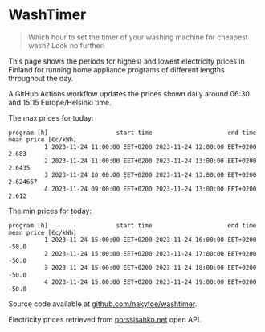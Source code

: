 
# WashTimer

> Which hour to set the timer of your washing machine for cheapest wash? Look no further!

This page shows the periods for highest and lowest electricity prices in Finland 
for running home appliance programs of different lengths throughout the day. 

A GitHub Actions workflow updates the prices shown daily around 06:30 and 15:15 Europe/Helsinki time.

The max prices for today:

	program [h]                   start time                     end time mean price [€c/kWh]
	          1 2023-11-24 11:00:00 EET+0200 2023-11-24 12:00:00 EET+0200               2.683
	          2 2023-11-24 11:00:00 EET+0200 2023-11-24 13:00:00 EET+0200              2.6435
	          3 2023-11-24 10:00:00 EET+0200 2023-11-24 13:00:00 EET+0200            2.624667
	          4 2023-11-24 09:00:00 EET+0200 2023-11-24 13:00:00 EET+0200               2.612

The min prices for today:

	program [h]                   start time                     end time mean price [€c/kWh]
	          1 2023-11-24 15:00:00 EET+0200 2023-11-24 16:00:00 EET+0200               -50.0
	          2 2023-11-24 15:00:00 EET+0200 2023-11-24 17:00:00 EET+0200               -50.0
	          3 2023-11-24 15:00:00 EET+0200 2023-11-24 18:00:00 EET+0200               -50.0
	          4 2023-11-24 15:00:00 EET+0200 2023-11-24 19:00:00 EET+0200               -50.0


Source code available at [github.com/nakytoe/washtimer](https://github.com/nakytoe/washtimer).

Electricity prices retrieved from [porssisahko.net](https://porssisahko.net/api) open API.
